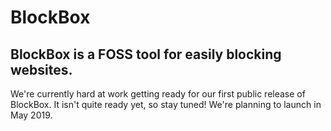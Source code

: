 # BlockBox
## BlockBox is a FOSS tool for easily  blocking websites.
We're currently hard at work getting ready for our first public release of BlockBox.
It isn't quite ready yet, so stay tuned! We're planning to launch in May 2019.
